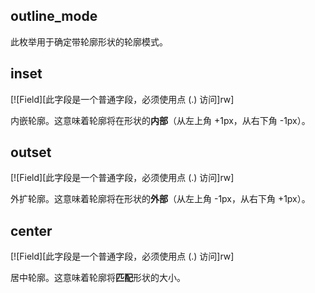 ## outline_mode

此枚举用于确定带轮廓形状的轮廓模式。

## inset

[![Field][此字段是一个普通字段，必须使用点 (.) 访问]rw]

内嵌轮廓。这意味着轮廓将在形状的**内部**（从左上角 +1px，从右下角 -1px）。

## outset

[![Field][此字段是一个普通字段，必须使用点 (.) 访问]rw]

外扩轮廓。这意味着轮廓将在形状的**外部**（从左上角 -1px，从右下角 +1px）。

## center

[![Field][此字段是一个普通字段，必须使用点 (.) 访问]rw]

居中轮廓。这意味着轮廓将**匹配**形状的大小。